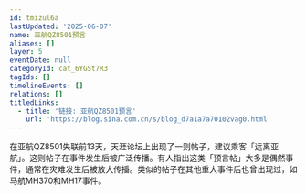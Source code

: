 ```yaml
---
id: tmizul6a
lastUpdated: '2025-06-07'
name: 亚航QZ8501预言
aliases: []
layer: 5
eventDate: null
categoryId: cat_6YGSt7R3
tagIds: []
timelineEvents: []
relations: []
titledLinks:
  - title: '链接: 亚航QZ8501预言'
    url: 'https://blog.sina.com.cn/s/blog_d7a1a7a70102vag0.html'
---
```

在亚航QZ8501失联前13天，天涯论坛上出现了一则帖子，建议乘客「远离亚航」。这则帖子在事件发生后被广泛传播。有人指出这类「预言帖」大多是偶然事件，通常在灾难发生后被放大传播。类似的帖子在其他重大事件后也曾出现过，如马航MH370和MH17事件。
